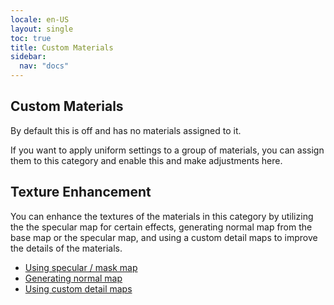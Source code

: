 ```yaml
---
locale: en-US
layout: single
toc: true
title: Custom Materials
sidebar:
  nav: "docs"
---
```


## Custom Materials
By default this is off and has no materials assigned to it. 

If you want to apply uniform settings to a group of materials, you can assign them to this category and enable this and make adjustments here.

## Texture Enhancement
You can enhance the textures of the materials in this category by utilizing the the specular map for certain effects, generating normal map from the base map or the specular map, and using a custom detail maps to improve the details of the materials.

* [Using specular / mask map](specular_map.md)
* [Generating normal map](normal_map.md)
* [Using custom detail maps](detail_map.md)
